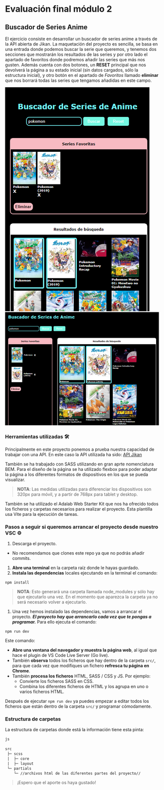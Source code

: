 # Evaluación final módulo 2

## Buscador de Series Anime

El ejercicio consiste en desarrollar un buscador de series anime a través de la API abierta de Jikan.
La maquetación del proyecto es sencilla, se basa en una entrada donde podemos buscar la serie que queremos, y tenemos dos secciones que mostrarán los resultados de las series y por otro lado el apartado de favoritos donde podremos añadir las series que más nos gusten.
Además cuenta con dos botones, un **RESET** principal que nos devolverá la página a su estado inicial (sin datos cargados, sólo la estructura inicial), y otro botón en el apartado de _Favoritos_ llamado **eliminar** que nos borrará todas las series que tengamos añadidas en este campo.

![versión mobile](/public/images/mobile.PNG) ![versión desktop](/public/images/desktop.PNG)

### Herramientas utilizadas 🛠️

Principalmente en este proyecto ponemos a prueba nuestra capacidad de trabajar con una API. En este caso la API utilizada ha sido:
[API Jikan](https://docs.api.jikan.moe/)

También se ha trabajado con SASS utilizando en gran aprte nomenclatura BEM. Para el diseño de la página se ha utilizado flexbox para poder adaptar la página a los diferentes formatos de dispositivos en los que se pueda visualizar.

> **NOTA**: Las medidas utilizadas para diferenciar los dispositivos son 320px para móvil, y a partir de 768px para tablet y desktop.

También se ha utilizado el Adalab Web Starter Kit que nos ha ofrecido todos los ficheros y carpetas necesarios para realizar el proyecto. Esta plantilla usa Vite para la ejecución de tareas.

### Pasos a seguir si queremos arrancar el proyecto desde nuestro VSC ⚙️

1. Descarga el proyecto.

- No recomendamos que clones este repo ya que no podrás añadir commits.

1. **Abre una terminal** en la carpeta raíz donde le hayas guardado.
1. **Instala las dependencias** locales ejecutando en la terminal el comando:

```
npm install
```

> **NOTA**: Esto generará una carpeta llamada node_modules y sólo hay que ejecutarlo una vez. En el momento que aparezca la carpeta ya no será necesario volver a ejecutarlo.

1. Una vez hemos instalado las dependencias, vamos a arrancar el proyecto. **_El proyecto hay que arrancarlo cada vez que te pongas a programar._** Para ello ejecuta el comando:

```
npm run dev
```

Este comando:

- **Abre una ventana del navegador y muestra la página web**, al igual que hace el plugin de VS Code Live Server (Go live).
- También **observa** todos los ficheros que hay dentro de la carpeta `src/`, para que cada vez que modifiques un fichero **refresca tu página en Chrome**.
- También **procesa los ficheros** HTML, SASS / CSS y JS. Por ejemplo:
  - Convierte los ficheros SASS en CSS.
  - Combina los diferentes ficheros de HTML y los agrupa en uno o varios ficheros HTML.

Después de ejecutar `npm run dev` ya puedes empezar a editar todos los ficheros que están dentro de la carpeta `src/` y programar cómodamente.

### Estructura de carpetas

La estructura de carpetas donde está la información tiene esta pinta:

```
js

src
 ├─ scss
 |  ├─ core
 |  ├─ layout
 └─ partials
    └─ //archivos html de las diferentes partes del proyecto//
```

> ¡Espero que el aporte os haya gustado!

